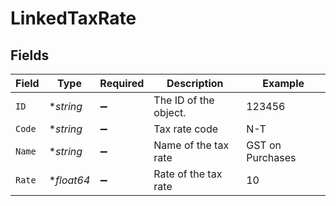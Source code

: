# LinkedTaxRate


## Fields

| Field                 | Type                  | Required              | Description           | Example               |
| --------------------- | --------------------- | --------------------- | --------------------- | --------------------- |
| `ID`                  | **string*             | :heavy_minus_sign:    | The ID of the object. | 123456                |
| `Code`                | **string*             | :heavy_minus_sign:    | Tax rate code         | N-T                   |
| `Name`                | **string*             | :heavy_minus_sign:    | Name of the tax rate  | GST on Purchases      |
| `Rate`                | **float64*            | :heavy_minus_sign:    | Rate of the tax rate  | 10                    |